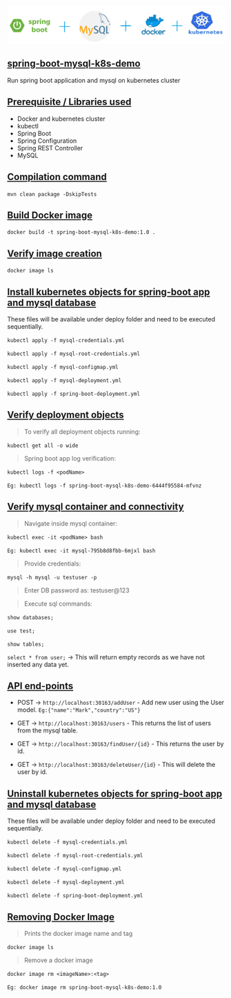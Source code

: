 ![](./img/image.png)

## [spring-boot-mysql-k8s-demo](#spring-boot-mysql-k8s-demo)

Run spring boot application and mysql on kubernetes cluster

## [Prerequisite / Libraries used](#Prerequisite)
* Docker and kubernetes cluster
* kubectl
* Spring Boot
* Spring Configuration
* Spring REST Controller
* MySQL

## [Compilation command](#compilation-command)
```mvn clean package -DskipTests```

## [Build Docker image](#build-docker-image)
```docker build -t spring-boot-mysql-k8s-demo:1.0 .```

## [Verify image creation](#verify-image-creation)
```docker image ls```

## [Install kubernetes objects for spring-boot app and mysql database](#create-k8s)
These files will be available under deploy folder and need to be executed sequentially.

```kubectl apply -f mysql-credentials.yml```

```kubectl apply -f mysql-root-credentials.yml```

```kubectl apply -f mysql-configmap.yml```

```kubectl apply -f mysql-deployment.yml```

```kubectl apply -f spring-boot-deployment.yml```

## [Verify deployment objects](#verify-deployment-objects)


> To verify all deployment objects running:

```kubectl get all -o wide```

> Spring boot app log verification:

```kubectl logs -f <podName>```

```Eg: kubectl logs -f spring-boot-mysql-k8s-demo-6444f95584-mfvnz```

## [Verify mysql container and connectivity](#Verify-mysql-container)

> Navigate inside mysql container:

```kubectl exec -it <podName> bash```

```Eg: kubectl exec -it mysql-795b8d8fbb-6mjxl bash```

> Provide credentials:

```mysql -h mysql -u testuser -p```

> Enter DB password as: testuser@123

> Execute sql commands:

```show databases;```

```use test;```

```show tables;```

```select * from user;``` -> This will return empty records as we have not inserted any data yet.

## [API end-points](#API-end-points)

- POST -> `http://localhost:30163/addUser` - Add new user using the User model. 
`Eg:{"name":"Mark","country":"US"}`

- GET -> `http://localhost:30163/users` - This returns the list of users from the mysql table.

- GET -> `http://localhost:30163/findUser/{id}` - This returns the user by id.

- GET -> `http://localhost:30163/deleteUser/{id}` - This will delete the user by id.

## [Uninstall kubernetes objects for spring-boot app and mysql database ](#uninstall)
These files will be available under deploy folder and need to be executed sequentially.

```kubectl delete -f mysql-credentials.yml```

```kubectl delete -f mysql-root-credentials.yml```

```kubectl delete -f mysql-configmap.yml```

```kubectl delete -f mysql-deployment.yml```

```kubectl delete -f spring-boot-deployment.yml```

## [Removing Docker Image](#removing-docker-image)

> Prints the docker image name and tag

```docker image ls```

> Remove a docker image

```docker image rm <imageName>:<tag>```

`Eg: docker image rm spring-boot-mysql-k8s-demo:1.0`
